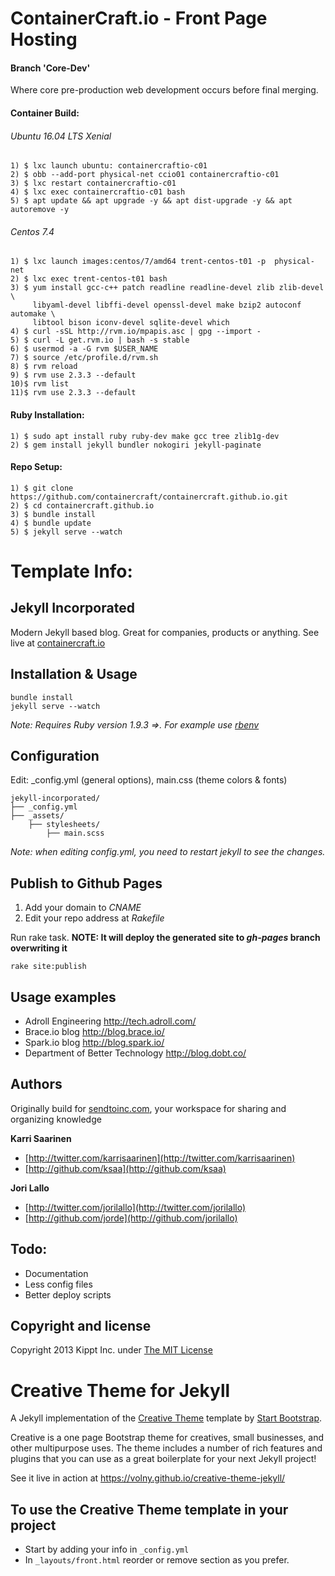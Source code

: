 # ContainerCraft.io - Front Page Hosting
#### Branch 'Core-Dev'
Where core pre-production web development occurs before final merging.

#### Container Build:
###### Ubuntu 16.04 LTS Xenial
    1) $ lxc launch ubuntu: containercraftio-c01
    2) $ obb --add-port physical-net ccio01 containercraftio-c01
    3) $ lxc restart containercraftio-c01
    4) $ lxc exec containercraftio-c01 bash
    5) $ apt update && apt upgrade -y && apt dist-upgrade -y && apt autoremove -y

###### Centos 7.4
    1) $ lxc launch images:centos/7/amd64 trent-centos-t01 -p  physical-net
    2) $ lxc exec trent-centos-t01 bash
    3) $ yum install gcc-c++ patch readline readline-devel zlib zlib-devel \
         libyaml-devel libffi-devel openssl-devel make bzip2 autoconf automake \
         libtool bison iconv-devel sqlite-devel which
    4) $ curl -sSL http://rvm.io/mpapis.asc | gpg --import -
    5) $ curl -L get.rvm.io | bash -s stable
    6) $ usermod -a -G rvm $USER_NAME 
    7) $ source /etc/profile.d/rvm.sh
    8) $ rvm reload
    9) $ rvm use 2.3.3 --default
    10)$ rvm list
    11)$ rvm use 2.3.3 --default 

#### Ruby Installation:
    1) $ sudo apt install ruby ruby-dev make gcc tree zlib1g-dev
    2) $ gem install jekyll bundler nokogiri jekyll-paginate
    
#### Repo Setup:
    1) $ git clone https://github.com/containercraft/containercraft.github.io.git
    2) $ cd containercraft.github.io
    3) $ bundle install
    4) $ bundle update
    5) $ jekyll serve --watch

# Template Info:
## Jekyll Incorporated
Modern Jekyll based blog. Great for companies, products or anything. See live at [containercraft.io](http://containercraft.io)



## Installation & Usage
    bundle install
    jekyll serve --watch

_Note: Requires Ruby version 1.9.3 =>. For example use [rbenv](https://github.com/sstephenson/rbenv)_   
    
## Configuration
Edit: _config.yml (general options), main.css (theme colors &amp; fonts)

```
jekyll-incorporated/
├── _config.yml
├── _assets/
    ├── stylesheets/
        ├── main.scss
```

_Note: when editing _config.yml, you need to restart jekyll to see the changes.__

    
## Publish to Github Pages
1. Add your domain to _CNAME_
2. Edit your repo address at _Rakefile_
    
Run rake task. **NOTE: It will deploy the generated site to _gh-pages_ branch overwriting it**    
``` 
rake site:publish
```

## Usage examples

* Adroll Engineering http://tech.adroll.com/
* Brace.io blog http://blog.brace.io/
* Spark.io blog http://blog.spark.io/
* Department of Better Technology http://blog.dobt.co/

## Authors

Originally build for [sendtoinc.com](https://sendtoinc.com), your workspace for sharing and organizing knowledge

**Karri Saarinen**

+ [http://twitter.com/karrisaarinen](http://twitter.com/karrisaarinen)
+ [http://github.com/ksaa](http://github.com/ksaa)

**Jori Lallo**

+ [http://twitter.com/jorilallo](http://twitter.com/jorilallo)
+ [http://github.com/jorde](http://github.com/jorilallo)

## Todo:

+ Documentation
+ Less config files
+ Better deploy scripts

## Copyright and license

Copyright 2013 Kippt Inc. under [The MIT License ](LICENSE)

# Creative Theme for Jekyll

A Jekyll implementation of the [Creative Theme](http://startbootstrap.com/template-overviews/creative/) template by [Start Bootstrap](http://startbootstrap.com).

Creative is a one page Bootstrap theme for creatives, small businesses, and other multipurpose uses.
The theme includes a number of rich features and plugins that you can use as a great boilerplate for your next Jekyll project! 

See it live in action at <https://volny.github.io/creative-theme-jekyll/>

## To use the Creative Theme template in your project

- Start by adding your info in `_config.yml`
- In `_layouts/front.html` reorder or remove section as you prefer.

